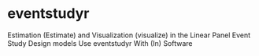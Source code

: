 # eventstudyr
Estimation (Estimate) and Visualization (visualize) in the Linear Panel Event Study Design models Use eventstudyr With (In) Software
